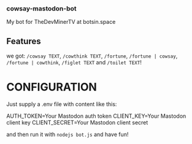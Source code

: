 ### cowsay-mastodon-bot
My bot for TheDevMinerTV at botsin.space 

## Features

we got:
`/cowsay TEXT`, `/cowthink TEXT`, `/fortune`, `/fortune | cowsay`, `/fortune | cowthink`, `/figlet TEXT` and `/toilet TEXT`!

# CONFIGURATION
Just supply a .env file with content like this:

AUTH_TOKEN=Your Mastodon auth token
CLIENT_KEY=Your Mastodon client key
CLIENT_SECRET=Your Mastodon client secret

and then run it with `nodejs bot.js` and have fun!
